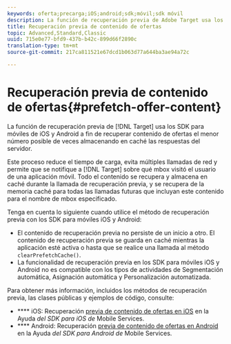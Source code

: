 ```yaml
---
keywords: oferta;precarga;iOS;android;sdk;móvil;sdk móvil
description: La función de recuperación previa de Adobe Target usa los SDK para móviles de iOS y Android a fin de recuperar contenido de ofertas el menor número posible de veces almacenando en caché las respuestas del servidor.
title: Recuperación previa de contenido de ofertas
topic: Advanced,Standard,Classic
uuid: 715e0e77-bfd9-437b-b42c-899d66f2890c
translation-type: tm+mt
source-git-commit: 217ca811521e67dcd1b063d77a644ba3ae94a72c

---
```



# Recuperación previa de contenido de ofertas{#prefetch-offer-content}

La función de recuperación previa de [!DNL Target] usa los SDK para móviles de iOS y Android a fin de recuperar contenido de ofertas el menor número posible de veces almacenando en caché las respuestas del servidor.

Este proceso reduce el tiempo de carga, evita múltiples llamadas de red y permite que se notifique a [!DNL Target] sobre qué mbox visitó el usuario de una aplicación móvil. Todo el contenido se recupera y almacena en caché durante la llamada de recuperación previa, y se recupera de la memoria caché para todas las llamadas futuras que incluyan este contenido para el nombre de mbox especificado.

Tenga en cuenta lo siguiente cuando utilice el método de recuperación previa con los SDK para móviles iOS y Android:

* El contenido de recuperación previa no persiste de un inicio a otro. El contenido de recuperación previa se guarda en caché mientras la aplicación esté activa o hasta que se realice una llamada al método `clearPrefetchCache()`.
* La funcionalidad de recuperación previa en los SDK para móviles iOS y Android no es compatible con los tipos de actividades de Segmentación automática, Asignación automática y Personalización automatizada.

Para obtener más información, incluidos los métodos de recuperación previa, las clases públicas y ejemplos de código, consulte:

* **** iOS:  Recuperación [previa de contenido de ofertas en iOS](https://docs.adobe.com/content/help/en/mobile-services/ios/target-ios/c-mob-target-prefetch-ios.html) en la Ayuda *del SDK para iOS de* Mobile Services.
* **** Android:  Recuperación [previa de contenido de ofertas en Android](https://docs.adobe.com/content/help/en/mobile-services/android/target-android/c-mob-target-prefetch-android.html) en la Ayuda *del SDK para Android de* Mobile Services.

